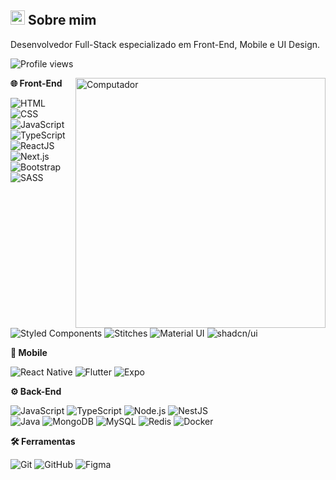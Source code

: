 <div>
  <div>
    <h2>
      <span><img src="https://imgur.com/YBRZguG.gif" width="23px" height="23px"></span>
      Sobre mim
    </h2>
    <p align="left">
      Desenvolvedor Full-Stack especializado em Front-End, Mobile e UI Design.
    <p align="left"> <img src="https://komarev.com/ghpvc/?username=edilandosaturnino" color="#2F6DB9"
        alt="Profile views" /> </p>
    </p>
    <img
      src="https://raw.githubusercontent.com/MicaelliMedeiros/micaellimedeiros/master/image/computer-illustration.png"
      width="400px" align="right" alt="Computador">
    <div>
      <p align="left">
        <strong>🌐 Front-End</strong>
      </p>
      <p align="left">
        <img src="https://img.shields.io/badge/-HTML-05122A?style=for-the-badge&logo=html5" alt="HTML">
        <img src="https://img.shields.io/badge/-CSS-05122A?style=for-the-badge&logo=CSS3&logoColor=1572B6" alt="CSS">
        <img src="https://img.shields.io/badge/-JavaScript-05122A?style=for-the-badge&logo=javascript" alt="JavaScript">
        <img src="https://img.shields.io/badge/-TypeScript-05122A?style=for-the-badge&logo=typescript&logoColor=2F6DB9"
          alt="TypeScript">
        <img src="https://img.shields.io/badge/-ReactJS-05122A?style=for-the-badge&logo=react&logoColor=2F6DB9"
          alt="ReactJS">
        <img src="https://img.shields.io/badge/-Next.js-05122A?style=for-the-badge&logo=next.js" alt="Next.js">
        <img src="https://img.shields.io/badge/-Bootstrap-05122A?style=for-the-badge&logo=bootstrap" alt="Bootstrap">
        <img src="https://img.shields.io/badge/-SASS-05122A?style=for-the-badge&logo=sass&logoColor=CC6699" alt="SASS">
        <img
          src="https://img.shields.io/badge/-StyledComponents-05122A?style=for-the-badge&logo=styledcomponents&logoColor=CC6699"
          alt="Styled Components">
        <img src="https://img.shields.io/badge/-Stitches-05122A?style=for-the-badge&logo=stitches&logoColor=2F6DB9"
          alt="Stitches">
        <img src="https://img.shields.io/badge/-MaterialUI-05122A?style=for-the-badge&logo=mui&logoColor=007FFF"
          alt="Material UI">
        <img src="https://img.shields.io/badge/-shadcn%2Fui-05122A?style=for-the-badge&logo=shadcnui&logoColor=ffffff"
          alt="shadcn/ui">
      </p>
    </div>
  </div>
</div>

<div>
  <p align="left">
    <strong>📱 Mobile</strong>
  </p>
  <p align="left">
    <img src="https://img.shields.io/badge/-ReactNative-05122A?style=for-the-badge&logo=react&logoColor=2F6DB9"
      alt="React Native">
    <img src="https://img.shields.io/badge/-Flutter-05122A?style=for-the-badge&logo=flutter&logoColor=02569B"
      alt="Flutter">
    <img src="https://img.shields.io/badge/-Expo-05122A?style=for-the-badge&logo=expo&logoColor=ffffff" alt="Expo">
  </p>
</div>

<div>
  <p align="left">
    <strong>⚙️ Back-End</strong>
  </p>
  <p align="left">
    <img src="https://img.shields.io/badge/-JavaScript-05122A?style=for-the-badge&logo=javascript" alt="JavaScript">
    <img src="https://img.shields.io/badge/-TypeScript-05122A?style=for-the-badge&logo=typescript&logoColor=2F6DB9"
      alt="TypeScript">
    <img src="https://img.shields.io/badge/-NodeJS-05122A?style=for-the-badge&logo=nodedotjs" alt="Node.js">
    <img src="https://img.shields.io/badge/-NestJS-05122A?style=for-the-badge&logo=nestjs&logoColor=e0234e"
      alt="NestJS">
    <br />
    <img src="https://img.shields.io/badge/-Java-05122A?style=for-the-badge&logo=java&logoColor=white" alt="Java">
    <img src="https://img.shields.io/badge/-MongoDB-05122A?style=for-the-badge&logo=mongodb" alt="MongoDB">
    <img src="https://img.shields.io/badge/-MySQL-05122A?style=for-the-badge&logo=mysql&logoColor=4479A1" alt="MySQL">
    <img src="https://img.shields.io/badge/-Redis-05122A?style=for-the-badge&logo=redis&logoColor=DC382D" alt="Redis">
    <img src="https://img.shields.io/badge/-Docker-05122A?style=for-the-badge&logo=docker&logoColor=0db7ed"
      alt="Docker">
  </p>
</div>

<div>
  <p align="left">
    <strong>🛠️ Ferramentas</strong>
  </p>
  <p align="left">
    <img src="https://img.shields.io/badge/-Git-05122A?style=for-the-badge&logo=git" alt="Git">
    <img src="https://img.shields.io/badge/-GitHub-05122A?style=for-the-badge&logo=github" alt="GitHub">
    <img src="https://img.shields.io/badge/-Figma-05122A?style=for-the-badge&logo=figma" alt="Figma">
  </p>
</div>
